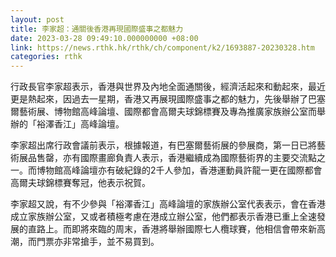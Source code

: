 ```yaml
---
layout: post
title: 李家超：通關後香港再現國際盛事之都魅力
date: 2023-03-28 09:49:10.000000000 +08:00
link: https://news.rthk.hk/rthk/ch/component/k2/1693887-20230328.htm
categories: rthk
---
```


行政長官李家超表示，香港與世界及內地全面通關後，經濟活起來和動起來，最近更是熱起來，因過去一星期，香港又再展現國際盛事之都的魅力，先後舉辦了巴塞爾藝術展、博物館高峰論壇、國際都會高爾夫球錦標賽及專為推廣家族辦公室而舉辦的「裕澤香江」高峰論壇。

李家超出席行政會議前表示，根據報道，有巴塞爾藝術展的參展商，第一日已將藝術展品售罄，亦有國際畫廊負責人表示，香港繼續成為國際藝術界的主要交流點之一。而博物館高峰論壇亦有破紀錄的2千人參加，香港運動員許龍一更在國際都會高爾夫球錦標賽奪冠，他表示祝賀。

李家超又說，有不少參與「裕澤香江」高峰論壇的家族辦公室代表表示，會在香港成立家族辦公室，又或者積極考慮在港成立辦公室，他們都表示香港已重上全速發展的直路上。而即將來臨的周末，香港將舉辦國際七人欖球賽，他相信會帶來新高潮，而門票亦非常搶手，並不易買到。
